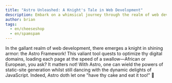 ```yaml
---
title: "Astro Unleashed: A Knight's Tale in Web Development"
description: Embark on a whimsical journey through the realm of web development with Astro Framework, where efficiency meets dynamism.
author: brian
tags:
  - en/cheeseshop
  - en/spamspam
---
```

In the gallant realm of web development, there emerges a knight in shining armor: the Astro Framework! This valiant tool quests to optimize thy digital domains, loading each page at the speed of a swallow—African or European, you ask? It matters not! With Astro, one can wield the powers of static-site generation whilst still dancing with the dynamic delights of JavaScript. Indeed, Astro doth let one "have thy cake and eat it too!" 🍰